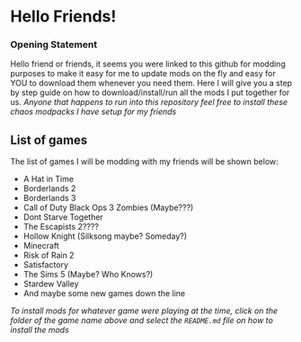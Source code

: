 # Hello Friends!

### Opening Statement

Hello friend or friends, it seems you were linked to this github for modding purposes to make it easy for me to update mods on the fly and easy for YOU to download them whenever you need them.
Here I will give you a step by step guide on how to download/install/run all the mods I put together for us. *Anyone that happens to run into this repository feel free to install these chaos modpacks I have setup for my friends*

## List of games

The list of games I will be modding with my friends will be shown below:

* A Hat in Time
* Borderlands 2
* Borderlands 3
* Call of Duty Black Ops 3 Zombies (Maybe???)
* Dont Starve Together
* The Escapists 2????
* Hollow Knight (Silksong maybe? Someday?)
* Minecraft
* Risk of Rain 2
* Satisfactory
* The Sims 5 (Maybe? Who Knows?)
* Stardew Valley
* And maybe some new games down the line

*To install mods for whatever game were playing at the time, click on the folder of the game name above and select the `README.md` file on how to install the mods*